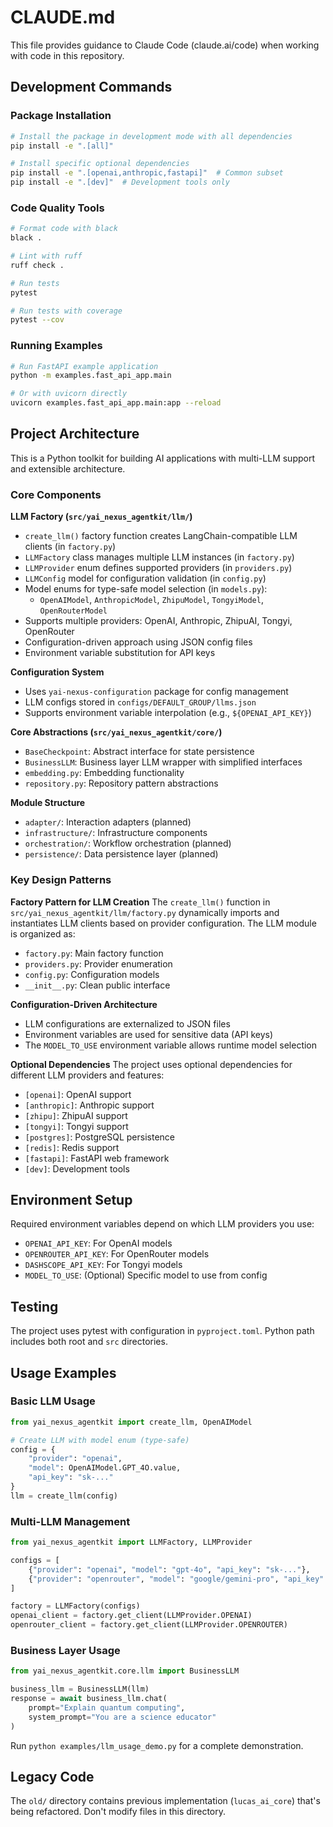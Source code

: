 # CLAUDE.md

This file provides guidance to Claude Code (claude.ai/code) when working with code in this repository.

## Development Commands

### Package Installation
```bash
# Install the package in development mode with all dependencies
pip install -e ".[all]"

# Install specific optional dependencies
pip install -e ".[openai,anthropic,fastapi]"  # Common subset
pip install -e ".[dev]"  # Development tools only
```

### Code Quality Tools
```bash
# Format code with black
black .

# Lint with ruff
ruff check .

# Run tests
pytest

# Run tests with coverage
pytest --cov
```

### Running Examples
```bash
# Run FastAPI example application
python -m examples.fast_api_app.main

# Or with uvicorn directly
uvicorn examples.fast_api_app.main:app --reload
```

## Project Architecture

This is a Python toolkit for building AI applications with multi-LLM support and extensible architecture.

### Core Components

**LLM Factory (`src/yai_nexus_agentkit/llm/`)**
- `create_llm()` factory function creates LangChain-compatible LLM clients (in `factory.py`)
- `LLMFactory` class manages multiple LLM instances (in `factory.py`)
- `LLMProvider` enum defines supported providers (in `providers.py`)
- `LLMConfig` model for configuration validation (in `config.py`)
- Model enums for type-safe model selection (in `models.py`):
  - `OpenAIModel`, `AnthropicModel`, `ZhipuModel`, `TongyiModel`, `OpenRouterModel`
- Supports multiple providers: OpenAI, Anthropic, ZhipuAI, Tongyi, OpenRouter
- Configuration-driven approach using JSON config files
- Environment variable substitution for API keys

**Configuration System**
- Uses `yai-nexus-configuration` package for config management
- LLM configs stored in `configs/DEFAULT_GROUP/llms.json`
- Supports environment variable interpolation (e.g., `${OPENAI_API_KEY}`)

**Core Abstractions (`src/yai_nexus_agentkit/core/`)**
- `BaseCheckpoint`: Abstract interface for state persistence
- `BusinessLLM`: Business layer LLM wrapper with simplified interfaces
- `embedding.py`: Embedding functionality
- `repository.py`: Repository pattern abstractions

**Module Structure**
- `adapter/`: Interaction adapters (planned)
- `infrastructure/`: Infrastructure components
- `orchestration/`: Workflow orchestration (planned)
- `persistence/`: Data persistence layer (planned)

### Key Design Patterns

**Factory Pattern for LLM Creation**
The `create_llm()` function in `src/yai_nexus_agentkit/llm/factory.py` dynamically imports and instantiates LLM clients based on provider configuration. The LLM module is organized as:
- `factory.py`: Main factory function
- `providers.py`: Provider enumeration
- `config.py`: Configuration models
- `__init__.py`: Clean public interface

**Configuration-Driven Architecture**
- LLM configurations are externalized to JSON files
- Environment variables are used for sensitive data (API keys)
- The `MODEL_TO_USE` environment variable allows runtime model selection

**Optional Dependencies**
The project uses optional dependencies for different LLM providers and features:
- `[openai]`: OpenAI support
- `[anthropic]`: Anthropic support
- `[zhipu]`: ZhipuAI support
- `[tongyi]`: Tongyi support
- `[postgres]`: PostgreSQL persistence
- `[redis]`: Redis support
- `[fastapi]`: FastAPI web framework
- `[dev]`: Development tools

## Environment Setup

Required environment variables depend on which LLM providers you use:
- `OPENAI_API_KEY`: For OpenAI models
- `OPENROUTER_API_KEY`: For OpenRouter models
- `DASHSCOPE_API_KEY`: For Tongyi models
- `MODEL_TO_USE`: (Optional) Specific model to use from config

## Testing

The project uses pytest with configuration in `pyproject.toml`. Python path includes both root and `src` directories.

## Usage Examples

### Basic LLM Usage
```python
from yai_nexus_agentkit import create_llm, OpenAIModel

# Create LLM with model enum (type-safe)
config = {
    "provider": "openai",
    "model": OpenAIModel.GPT_4O.value,
    "api_key": "sk-..."
}
llm = create_llm(config)
```

### Multi-LLM Management
```python
from yai_nexus_agentkit import LLMFactory, LLMProvider

configs = [
    {"provider": "openai", "model": "gpt-4o", "api_key": "sk-..."},
    {"provider": "openrouter", "model": "google/gemini-pro", "api_key": "sk-or-...", "base_url": "https://openrouter.ai/api/v1"},
]

factory = LLMFactory(configs)
openai_client = factory.get_client(LLMProvider.OPENAI)
openrouter_client = factory.get_client(LLMProvider.OPENROUTER)
```

### Business Layer Usage
```python
from yai_nexus_agentkit.core.llm import BusinessLLM

business_llm = BusinessLLM(llm)
response = await business_llm.chat(
    prompt="Explain quantum computing",
    system_prompt="You are a science educator"
)
```

Run `python examples/llm_usage_demo.py` for a complete demonstration.

## Legacy Code

The `old/` directory contains previous implementation (`lucas_ai_core`) that's being refactored. Don't modify files in this directory.